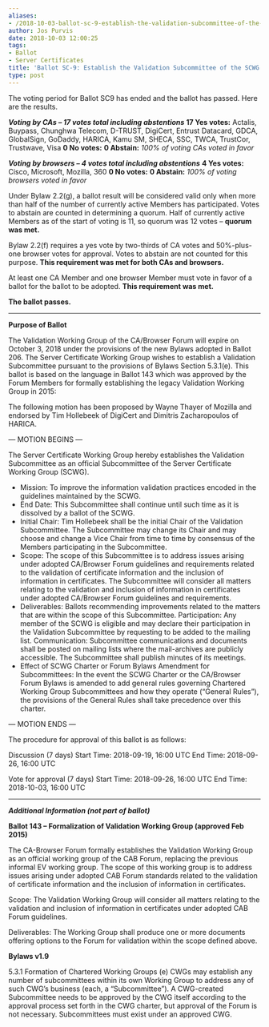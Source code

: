```yaml
---
aliases:
- /2018-10-03-ballot-sc-9-establish-the-validation-subcommittee-of-the-scwg/
author: Jos Purvis
date: 2018-10-03 12:00:25
tags:
- Ballot
- Server Certificates
title: 'Ballot SC-9: Establish the Validation Subcommittee of the SCWG'
type: post
---
```


The voting period for Ballot SC9 has ended and the ballot has passed. Here are the results.

_**Voting by CAs – 17 votes total including abstentions**_
**17 Yes votes:** Actalis, Buypass, Chunghwa Telecom, D-TRUST, DigiCert, Entrust Datacard, GDCA, GlobalSign, GoDaddy, HARICA, Kamu SM, SHECA, SSC, TWCA, TrustCor, Trustwave, Visa
**0 No votes:**
**0 Abstain:**
_100% of voting CAs voted in favor_

_**Voting by browsers – 4 votes total including abstentions**_
**4 Yes votes:** Cisco, Microsoft, Mozilla, 360
**0 No votes:**
**0 Abstain:**
_100% of voting browsers voted in favor_

Under Bylaw 2.2(g), a ballot result will be considered valid only when more than half of the number of currently active Members has participated. Votes to abstain are counted in determining a quorum. Half of currently active Members as of the start of voting is 11, so quorum was 12 votes – **quorum was met.**

Bylaw 2.2(f) requires a yes vote by two-thirds of CA votes and 50%-plus-one browser votes for approval. Votes to abstain are not counted for this purpose. **This requirement was met for both CAs and browsers.**

At least one CA Member and one browser Member must vote in favor of a ballot for the ballot to be adopted. **This requirement was met.**

**The ballot passes.**

______________________________________________________________________

**Purpose of Ballot**

The Validation Working Group of the CA/Browser Forum will expire on October 3, 2018 under the provisions of the new Bylaws adopted in Ballot 206. The Server Certificate Working Group wishes to establish a Validation Subcommittee pursuant to the provisions of Bylaws Section 5.3.1(e). This ballot is based on the language in Ballot 143 which was approved by the Forum Members for formally establishing the legacy Validation Working Group in 2015:

The following motion has been proposed by Wayne Thayer of Mozilla and endorsed by Tim Hollebeek of DigiCert and Dimitris Zacharopoulos of HARICA.

— MOTION BEGINS —

The Server Certificate Working Group hereby establishes the Validation Subcommittee as an official Subcommittee of the Server Certificate Working Group (SCWG).

- Mission: To improve the information validation practices encoded in the guidelines maintained by the SCWG.
- End Date: This Subcommittee shall continue until such time as it is dissolved by a ballot of the SCWG.
- Initial Chair: Tim Hollebeek shall be the initial Chair of the Validation Subcommittee. The Subcommittee may change its Chair and may choose and change a Vice Chair from time to time by consensus of the Members participating in the Subcommittee.
- Scope: The scope of this Subcommittee is to address issues arising under adopted CA/Browser Forum guidelines and requirements related to the validation of certificate information and the inclusion of information in certificates. The Subcommittee will consider all matters relating to the validation and inclusion of information in certificates under adopted CA/Browser Forum guidelines and requirements.
- Deliverables: Ballots recommending improvements related to the matters that are within the scope of this Subcommittee.
  Participation: Any member of the SCWG is eligible and may declare their participation in the Validation Subcommittee by requesting to be added to the mailing list.
  Communication: Subcommittee communications and documents shall be posted on mailing lists where the mail-archives are publicly accessible. The Subcommittee shall publish minutes of its meetings.
- Effect of SCWG Charter or Forum Bylaws Amendment for Subcommittees: In the event the SCWG Charter or the CA/Browser Forum Bylaws is amended to add general rules governing Chartered Working Group Subcommittees and how they operate (“General Rules”), the provisions of the General Rules shall take precedence over this charter.

— MOTION ENDS —

The procedure for approval of this ballot is as follows:

Discussion (7 days)
Start Time: 2018-09-19, 16:00 UTC
End Time: 2018-09-26, 16:00 UTC

Vote for approval (7 days)
Start Time: 2018-09-26, 16:00 UTC
End Time: 2018-10-03, 16:00 UTC

______________________________________________________________________

_**Additional Information (not part of ballot)**_

**Ballot 143 – Formalization of Validation Working Group (approved Feb 2015)**

The CA-Browser Forum formally establishes the Validation Working Group as an official working group of the CAB Forum, replacing the previous informal EV working group. The scope of this working group is to address issues arising under adopted CAB Forum standards related to the validation of certificate information and the inclusion of information in certificates.

Scope: The Validation Working Group will consider all matters relating to the validation and inclusion of information in certificates under adopted CAB Forum guidelines.

Deliverables: The Working Group shall produce one or more documents offering options to the Forum for validation within the scope defined above.

**Bylaws v1.9**

5.3.1 Formation of Chartered Working Groups
(e) CWGs may establish any number of subcommittees within its own Working Group to address any of such CWG’s business (each, a “Subcommittee”). A CWG-created Subcommittee needs to be approved by the CWG itself according to the approval process set forth in the CWG charter, but approval of the Forum is not necessary. Subcommittees must exist under an approved CWG.